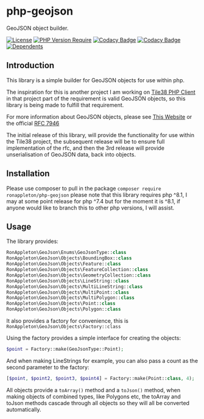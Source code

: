 # php-geojson
GeoJSON object builder.

[![License](http://poser.pugx.org/ronappleton/php-geojson/license)](https://packagist.org/packages/ronappleton/php-geojson)
[![PHP Version Require](http://poser.pugx.org/ronappleton/php-geojson/require/php)](https://packagist.org/packages/ronappleton/php-geojson)
[![Codacy Badge](https://app.codacy.com/project/badge/Grade/fe5f212d36ba4eaca8d982362b254ea0)](https://www.codacy.com/gh/ronappleton/php-geojson/dashboard?utm_source=github.com&amp;utm_medium=referral&amp;utm_content=ronappleton/php-geojson&amp;utm_campaign=Badge_Grade)
[![Codacy Badge](https://app.codacy.com/project/badge/Coverage/fe5f212d36ba4eaca8d982362b254ea0)](https://www.codacy.com/gh/ronappleton/php-geojson/dashboard?utm_source=github.com&utm_medium=referral&utm_content=ronappleton/php-geojson&utm_campaign=Badge_Coverage)
[![Dependents](http://poser.pugx.org/ronappleton/php-geojson/dependents)](https://packagist.org/packages/ronappleton/php-geojson)


## Introduction

This library is a simple builder for GeoJSON objects for use within php.

The inspiration for this is another project I am working on [Tile38 PHP Client](https://github.com/ronappleton/tile38-php-client) in that project part of the requirement is valid GeoJSON objects, so this library is being made to fulfill that requirement.

For more information about GeoJSON objects, please see [This Website](https://terraformer-js.github.io/glossary/) or the official [RFC 7946](https://datatracker.ietf.org/doc/html/rfc7946)

The initial release of this library, will provide the functionality for use within the Tile38 project, the subsequent release will be to ensure full implementation of the rfc, and then the 3rd release will provide unserialisation of GeoJSON data, back into objects.

## Installation

Please use composer to pull in the package `composer require ronappleton/php-geojson` please note that this library requires php ^8.1, I may at some point release for php ^7.4 but for the moment it is ^8.1, if anyone would like to branch this to other php versions, I will assist.

## Usage

The library provides:

```php
RonAppleton\GeoJson\Enums\GeoJsonType::class
RonAppleton\GeoJson\Objects\BoundingBox::class
RonAppleton\GeoJson\Objects\Feature::class
RonAppleton\GeoJson\Objects\FeatureCollection::class
RonAppleton\GeoJson\Objects\GeometryCollection::class
RonAppleton\GeoJson\Objects\LineString::class
RonAppleton\GeoJson\Objects\MultiLineString::class
RonAppleton\GeoJson\Objects\MultiPoint::class
RonAppleton\GeoJson\Objects\MultiPolygon::class
RonAppleton\GeoJson\Objects\Point::class
RonAppleton\GeoJson\Objects\Polygon::class
```

It also provides a factory for convenience, this is `RonAppleton\GeoJson\Objects\Factory::class`

Using the factory provides a simple interface for creating the objects:

```php
$point = Factory::make(GeoJsonType::Point);
```

And when making LineStrings for example, you can also pass a count as the second parameter to the factory:

```php
[$point, $point2, $point3, $point4] = Factory::make(Point::class, 4);
```

All objects provide a `toArray()` method and a `toJson()` method, when making objects of combined types, like Polygons etc, the toArray and toJson methods cascade through all objects so they will all be converted automatically.
